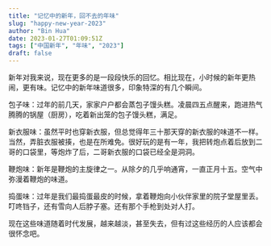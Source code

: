 ```yaml
---
title: "记忆中的新年，回不去的年味"
slug: "happy-new-year-2023"
author: "Bin Hua"
date: 2023-01-27T01:09:51Z
tags: ["中国新年", "年味", "2023"]
draft: false
---
```


新年对我来说，现在更多的是一段段快乐的回忆。相比现在，小时候的新年更热闹，更有味。记忆中的新年味道很多，印象特深的有几个瞬间。

包子味：过年的前几天，家家户户都会蒸包子馒头糕。凌晨四五点醒来，跑进热气腾腾的锅屋（厨房），吃着新出笼的包子馒头糕，满足。

新衣服味：虽然平时也穿新衣服，但总觉得年三十那天穿的新衣服的味道不一样。当然，弄脏衣服被揍，也是在所难免。很好玩的是有一年，我把转炮点着后放到二哥的口袋里，等炮炸了后，二哥新衣服的口袋已经全是洞洞。

鞭炮味：新年是鞭炮的主旋律之一。从除夕的几乎响通宵，一直正月十五。空气中弥漫着鞭炮的味道。

捣蛋味：过年是我们最捣蛋最皮的时候，拿着鞭炮向小伙伴家里的院子堂屋里丢。叮咚铛子，还有雪向人后脖子塞。还有那个手枪到处对人打。

现在这些味道随着时代发展，越来越淡，甚至失去，但有过这些经历的人应该都会很怀念吧。
